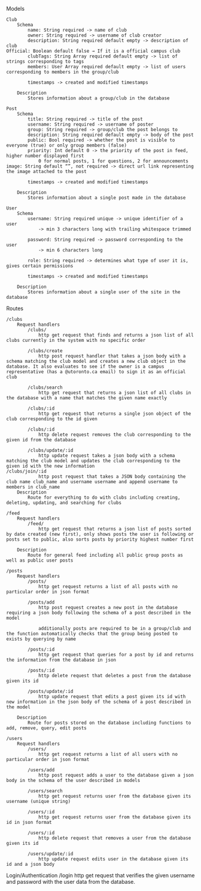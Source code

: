 Models

    Club
        Schema
            name: String required -> name of club
            owner: String required -> username of club creator
            description: String required default empty -> description of club
	Official: Boolean default false → If it is a official campus club
            clubTags: String Array required default empty -> list of strings corresponding to tags
            members: User Array required default empty -> list of users corresponding to members in the group/club
            
            timestamps -> created and modified timestamps
        
        Description
            Stores information about a group/club in the database

    Post
        Schema
            title: String required -> title of the post
            username: String required -> username of poster
            group: String required -> group/club the post belongs to
            description: String required default empty -> body of the post
            public: Bool required -> whether the post is visible to everyone (true) or only group members (false)
            priority: Int default 0 -> the priority of the post in feed, higher number displayed first
                0 for normal posts, 1 for questions, 2 for announcements
	image: String default “”, not required -> direct url link representing the image attached to the post

            timestamps -> created and modified timestamps

        Description
            Stores information about a single post made in the database

    User
        Schema
            username: String required unique -> unique identifier of a user
                -> min 3 characters long with trailing whitespace trimmed

            password: String required -> password corresponding to the user
                -> min 6 characters long

            role: String required -> determines what type of user it is, gives certain permissions
            
            timestamps -> created and modified timestamps
        
        Description
            Stores information about a single user of the site in the database

Routes

    /clubs
        Request handlers
            /clubs/
                http get request that finds and returns a json list of all clubs currently in the system with no specific order

            /clubs/create
                http post request handler that takes a json body with a schema matching the club model and creates a new club object in the database. It also evaluates to see if the owner is a campus representative (has a @utoronto.ca email) to sign it as an official club

            /clubs/search
                http get request that returns a json list of all clubs in the database with a name that matches the given name exactly

            /clubs/:id
                http get request that returns a single json object of the club corresponding to the id given

            /clubs/:id
                http delete request removes the club corresponding to the given id from the database

            /clubs/update/:id
                http update request takes a json body with a schema matching the club model and updates the club corresponding to the given id with the new information
	/clubs/join/:id
        	    http post request that takes a JSON body containing the club name club_name and username username and append username to members in club_name
        Description
            Route for everything to do with clubs including creating, deleting, updating, and searching for clubs

    /feed
        Request handlers
            /feed/
                http get request that returns a json list of posts sorted by date created (new first), only shows posts the user is following or posts set to public, also sorts posts by priority highest number first

        Description
            Route for general feed including all public group posts as well as public user posts

    /posts
        Request handlers
            /posts/
                http get request returns a list of all posts with no particular order in json format

            /posts/add
                http post request creates a new post in the database requiring a json body following the schema of a post described in the model

                additionally posts are required to be in a group/club and the function automatically checks that the group being posted to exists by querying by name

            /posts/:id
                http get request that queries for a post by id and returns the information from the database in json

            /posts/:id
                http delete request that deletes a post from the database given its id

            /posts/update/:id
                http update request that edits a post given its id with new information in the json body of the schema of a post described in the model

        Description
            Route for posts stored on the database including functions to add, remove, query, edit posts

    /users
        Request handlers
            /users/ 
                http get request returns a list of all users with no particular order in json format

            /users/add
                http post request adds a user to the database given a json body in the schema of the user described in models

            /users/search
                http get request returns user from the database given its username (unique string)

            /users/:id
                http get request returns user from the database given its id in json format

            /users/:id
                http delete request that removes a user from the database given its id

            /users/update/:id
                http update request edits user in the database given its id and a json body
Login/Authentication
	/login
		http get request that verifies the given username and password with the user data 
from the database.

